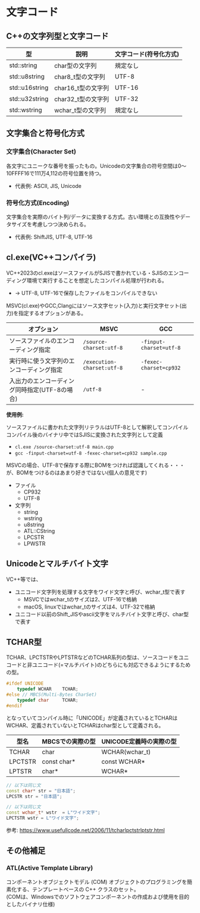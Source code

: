 # 文字コード

## C++の文字列型と文字コード

|型|説明|文字コード(符号化方式)|
|---|---|---|
|std::string|char型の文字列|規定なし|
|std::u8string|char8_t型の文字列|UTF-8|
|std::u16string|char16_t型の文字列|UTF-16|
|std::u32string|char32_t型の文字列|UTF-32|
|std::wstring|wchar_t型の文字列|規定なし

## 文字集合と符号化方式

### 文字集合(Character Set)

各文字にユニークな番号を振ったもの。Unicodeの文字集合の符号空間は0～10FFFF16で111万4,112の符号位置を持つ。

* 代表例: ASCII, JIS, Unicode

### 符号化方式(Encoding)

文字集合を実際のバイト列/データに変換する方式。古い環境との互換性やデータサイズを考慮しつつ決められる。

* 代表例: ShiftJIS, UTF-8, UTF-16

## cl.exe(VC++コンパイラ)

VC++2023のcl.exeはソースファイルがSJISで書かれている・SJISのエンコーディング環境で実行することを想定したコンパイル処理が行われる。

* → UTF-8, UTF-16で保存したファイルをコンパイルできない

MSVC(cl.exe)やGCC,Clangにはソース文字セット(入力)と実行文字セット(出力)を指定するオプションがある。

|オプション|MSVC|GCC|
|---|---|---|
|ソースファイルのエンコーディング指定|`/source-charset:utf-8`|`-finput-charset=utf-8`|
|実行時に使う文字列のエンコーディング指定|`/execution-charset:utf-8`|`-fexec-charset=cp932`|
|入出力のエンコーディング同時指定(UTF-8の場合)|`/utf-8`|-|

**使用例:**

ソースファイルに書かれた文字列リテラルはUTF-8として解釈してコンパイル  
コンパイル後のバイナリ中ではSJISに変換された文字列として定義

* `cl.exe /source-charset:utf-8 main.cpp`
* `gcc -finput-charset=utf-8 -fexec-charset=cp932 sample.cpp`

MSVCの場合、UTF-8で保存する際にBOMをつければ認識してくれる・・・が、BOMをつけるのはあまり好きではない(個人の意見です)


* ファイル
    * CP932
    * UTF-8
* 文字列
    * string
    * wstring
    * u8string
    * ATL::CString
    * LPCSTR
    * LPWSTR

## Unicodeとマルチバイト文字

VC++等では、

* ユニコード文字列を処理する文字をワイド文字と呼び、wchar_t型で表す
    * MSVCではwchar_tのサイズは2、UTF-16で格納
    * macOS, linuxではwchar_tのサイズは4、UTF-32で格納
* ユニコード以前のShift_JISやascii文字をマルチバイト文字と呼び、char型で表す



## TCHAR型

TCHAR、LPCTSTRやLPTSTRなどのTCHAR系列の型は、ソースコードをユニコードと非ユニコード(=マルチバイト)のどちらにも対応できるようにするための型。

```cpp
#ifdef UNICODE
	typedef WCHAR    TCHAR;
#else // MBCS(Multi-Bytes CharSet)
	typedef char     TCHAR;
#endif
```

となっていてコンパイル時に「UNICODE」が定義されているとTCHARはWCHAR、定義されていないとTCHARはchar型として定義される。

|型名|MBCSでの実際の型|UNICODE定義時の実際の型|
|---|---|---|
|TCHAR|char|WCHAR(wchar_t)|
|LPCTSTR|const char*|const WCHAR*|
|LPTSTR|char*|WCHAR*|

```cpp
// 以下は同じ文
const char* str = "日本語";
LPCSTR str = "日本語";
```

```cpp
// 以下は同じ文
const wchar_t* wstr  = L"ワイド文字";
LPCTSTR wstr = L"ワイド文字";
```

参考: https://www.usefullcode.net/2006/11/tcharlpctstrlptstr.html

## その他補足

### ATL(Active Template Library)

コンポーネントオブジェクトモデル (COM) オブジェクトのプログラミングを簡素化する、テンプレートベースの C++ クラスのセット。  
(COMは、Windowsでのソフトウェアコンポーネントの作成および使用を目的としたバイナリ仕様)